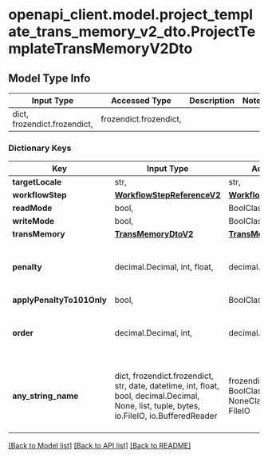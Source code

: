 # openapi_client.model.project_template_trans_memory_v2_dto.ProjectTemplateTransMemoryV2Dto

## Model Type Info
Input Type | Accessed Type | Description | Notes
------------ | ------------- | ------------- | -------------
dict, frozendict.frozendict,  | frozendict.frozendict,  |  | 

### Dictionary Keys
Key | Input Type | Accessed Type | Description | Notes
------------ | ------------- | ------------- | ------------- | -------------
**targetLocale** | str,  | str,  |  | [optional] 
**workflowStep** | [**WorkflowStepReferenceV2**](WorkflowStepReferenceV2.md) | [**WorkflowStepReferenceV2**](WorkflowStepReferenceV2.md) |  | [optional] 
**readMode** | bool,  | BoolClass,  |  | [optional] 
**writeMode** | bool,  | BoolClass,  |  | [optional] 
**transMemory** | [**TransMemoryDtoV2**](TransMemoryDtoV2.md) | [**TransMemoryDtoV2**](TransMemoryDtoV2.md) |  | [optional] 
**penalty** | decimal.Decimal, int, float,  | decimal.Decimal,  |  | [optional] value must be a 64 bit float
**applyPenaltyTo101Only** | bool,  | BoolClass,  |  | [optional] 
**order** | decimal.Decimal, int,  | decimal.Decimal,  |  | [optional] value must be a 32 bit integer
**any_string_name** | dict, frozendict.frozendict, str, date, datetime, int, float, bool, decimal.Decimal, None, list, tuple, bytes, io.FileIO, io.BufferedReader | frozendict.frozendict, str, BoolClass, decimal.Decimal, NoneClass, tuple, bytes, FileIO | any string name can be used but the value must be the correct type | [optional]

[[Back to Model list]](../../README.md#documentation-for-models) [[Back to API list]](../../README.md#documentation-for-api-endpoints) [[Back to README]](../../README.md)


